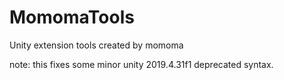 # MomomaTools
Unity extension tools created by momoma

note: this fixes some minor unity 2019.4.31f1 deprecated syntax.  
